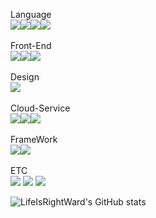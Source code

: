 Language<br>
<img src="https://img.shields.io/badge/Java-007396?style=for-the-badge&logo=OpenJDK&logoColor=white"/><img src="https://img.shields.io/badge/C-A8B9CC?style=for-the-badge&logo=C&logoColor=white"><img src="https://img.shields.io/badge/C++-00599C?style=for-the-badge&logo=c%2B%2B&&logoColor=white"><img src="https://img.shields.io/badge/Kotlin-7F52FF?style=for-the-badge&logo=Kotlin&logoColor=white">
<br><br>
Front-End<br>
<img src="https://img.shields.io/badge/html5-E34F26?style=for-the-badge&logo=html5&logoColor=white"><img src="https://img.shields.io/badge/javascript-F7DF1E?style=for-the-badge&logo=javascript&logoColor=white"><img src="https://img.shields.io/badge/CSS3-1572B6?style=for-the-badge&logo=CSS3&logoColor=white">
<br><br>
Design<br>
<img src="https://img.shields.io/badge/Figma-F24E1E?style=for-the-badge&logo=Figma&logoColor=white">
<br><br>
Cloud-Service<br>
<img src="https://img.shields.io/badge/Docker-2496ED?style=for-the-badge&logo=Docker&logoColor=white"/><img src="https://img.shields.io/badge/Nginx-009639?style=for-the-badge&logo=Nginx&logoColor=white"/><img src="https://img.shields.io/badge/Openstack-ED1944?style=for-the-badge&logo=Openstack&logoColor=white"/>
<br><br>
FrameWork<br>
<img src="https://img.shields.io/badge/Flutter-02569B?style=for-the-badge&logo=Flutter&logoColor=white"><img src="https://img.shields.io/badge/Unity-000000?style=for-the-badge&logo=Unity&logoColor=white">
<br><br>
ETC<br>
<img src="https://img.shields.io/badge/Arduino-00878F?style=for-the-badge&logo=Arduino&logoColor=white">
<img src="https://img.shields.io/badge/Android-3DDC84?style=for-the-badge&logo=Android&logoColor=white">
<img src="https://img.shields.io/badge/OpenAI-412991?style=for-the-badge&logo=OpenAI&logoColor=white"/>


![LifeIsRightWard's GitHub stats](https://github-readme-stats.vercel.app/api?username=LifeIsRightWard&show_icons=true&theme=radical)
